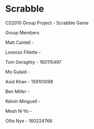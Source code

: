 # Scrabble
CS2010 Group Project - Scrabble Game

Group Members

  Matt Cantell - 
  
  Lorenzo Fillette - 
  
  Tom Geraghty - 160115497
  
  Mo Gulaid - 
  
  Asid Khan - 159101098
  
  Ben Miller - 
  
  Kelvin Minguell - 
  
  Mesh N-Yo - 
  
  Ollie Nye - 160224766
